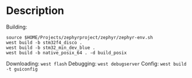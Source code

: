 # Description

Building:

```
source $HOME/Projects/zephyrproject/zephyr/zephyr-env.sh
west build -b stm32f4_disco .
west build -b stm32_min_dev_blue .
west build -b native_posix_64 . -d build_posix

```

Downloading: `west flash`
Debugging: `west debugserver`
Config: `west build -t guiconfig`
